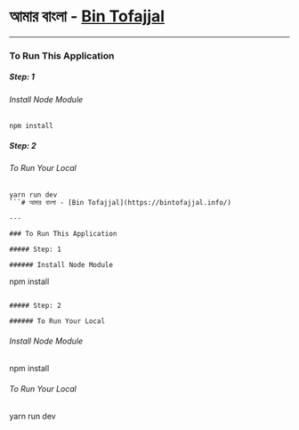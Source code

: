 # আমার বাংলা - [Bin Tofajjal](https://bintofajjal.info/)

---

### To Run This Application

##### Step: 1

###### Install Node Module

```
npm install
```

##### Step: 2

###### To Run Your Local

```
yarn run dev
```# আমার বাংলা - [Bin Tofajjal](https://bintofajjal.info/)

---

### To Run This Application

##### Step: 1

###### Install Node Module

```
npm install
```

##### Step: 2

###### To Run Your Local

```
###### Install Node Module

npm install


###### To Run Your Local

yarn run dev
```
